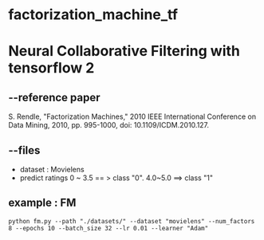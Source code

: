 
# factorization_machine_tf

# Neural Collaborative Filtering with tensorflow 2


## --reference paper

S. Rendle, "Factorization Machines," 2010 IEEE International Conference on Data Mining, 2010, pp. 995-1000, doi: 10.1109/ICDM.2010.127. 


## --files
+ dataset : Movielens
+ predict ratings 0 ~ 3.5 == > class "0".    4.0~5.0 ==> class "1"


## example : FM
```
python fm.py --path "./datasets/" --dataset "movielens" --num_factors 8 --epochs 10 --batch_size 32 --lr 0.01 --learner "Adam"

```

